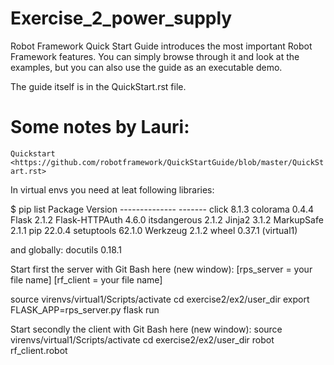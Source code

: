 # Exercise_2_power_supply
Robot Framework Quick Start Guide introduces the most important Robot Framework features. You can simply browse through it and look at the examples, but you can also use the guide as an executable demo.

The guide itself is in the QuickStart.rst file.

# Some notes by Lauri:

`Quickstart <https://github.com/robotframework/QuickStartGuide/blob/master/QuickStart.rst> `

In virtual envs you need at leat following libraries:

$ pip list Package Version -------------- ------- click 8.1.3 colorama 0.4.4 Flask 2.1.2 Flask-HTTPAuth 4.6.0 itsdangerous 2.1.2 Jinja2 3.1.2 MarkupSafe 2.1.1 pip 22.0.4 setuptools 62.1.0 Werkzeug 2.1.2 wheel 0.37.1 (virtual1)

and globally: docutils 0.18.1

Start first the server with Git Bash here (new window): [rps_server = your file name] [rf_client = your file name]

source virenvs/virtual1/Scripts/activate cd exercise2/ex2/user_dir export FLASK_APP=rps_server.py flask run

Start secondly the client with Git Bash here (new window): source virenvs/virtual1/Scripts/activate cd exercise2/ex2/user_dir robot rf_client.robot
